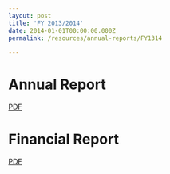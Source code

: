 ```yaml
---
layout: post
title: 'FY 2013/2014'
date: 2014-01-01T00:00:00.000Z
permalink: /resources/annual-reports/FY1314

---
```



# **Annual Report**
[PDF](/files/resources/annual-reports/Sentosa_AR_1314.pdf)


# **Financial Report**
[PDF](/files/resources/annual-reports/Sentosa_AR_1314_Financial_Report.pdf)
